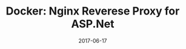 ---
title: "Docker: Nginx Reverese Proxy for ASP.Net"
date: "2017-06-17"
draft: false
summary: "TODO"
---